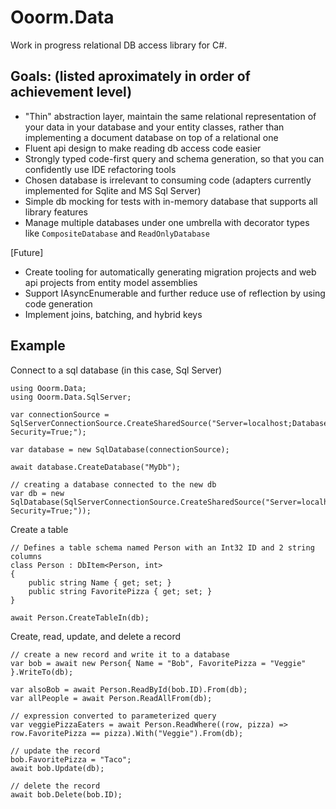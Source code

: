 # Ooorm.Data

Work in progress relational DB access library for C#.

## Goals: (listed aproximately in order of achievement level)
 * "Thin" abstraction layer, maintain the same relational representation of your data in your database and your entity classes, rather than implementing a document database on top of a relational one
 * Fluent api design to make reading db access code easier 
 * Strongly typed code-first query and schema generation, so that you can confidently use IDE refactoring tools
 * Chosen database is irrelevant to consuming code (adapters currently implemented for Sqlite and MS Sql Server)
 * Simple db mocking for tests with in-memory database that supports all library features
 * Manage multiple databases under one umbrella with decorator types like `CompositeDatabase` and `ReadOnlyDatabase`
 
 [Future]
 * Create tooling for automatically generating migration projects and web api projects from entity model assemblies
 * Support IAsyncEnumerable and further reduce use of reflection by using code generation
 * Implement joins, batching, and hybrid keys 

## Example

Connect to a sql database (in this case, Sql Server)
```
using Ooorm.Data;
using Ooorm.Data.SqlServer;

var connectionSource = SqlServerConnectionSource.CreateSharedSource("Server=localhost;Database=master;Integrated Security=True;");

var database = new SqlDatabase(connectionSource);

await database.CreateDatabase("MyDb");

// creating a database connected to the new db
var db = new SqlDatabase(SqlServerConnectionSource.CreateSharedSource("Server=localhost;Database=MyDb;Integrated Security=True;"));

```

Create a table
```
// Defines a table schema named Person with an Int32 ID and 2 string columns
class Person : DbItem<Person, int>
{    
    public string Name { get; set; }
    public string FavoritePizza { get; set; }
}

await Person.CreateTableIn(db);
```

Create, read, update, and delete a record
```
// create a new record and write it to a database
var bob = await new Person{ Name = "Bob", FavoritePizza = "Veggie" }.WriteTo(db);

var alsoBob = await Person.ReadById(bob.ID).From(db);
var allPeople = await Person.ReadAllFrom(db);

// expression converted to parameterized query
var veggiePizzaEaters = await Person.ReadWhere((row, pizza) => row.FavoritePizza == pizza).With("Veggie").From(db);

// update the record
bob.FavoritePizza = "Taco";
await bob.Update(db);

// delete the record
await bob.Delete(bob.ID);
```
